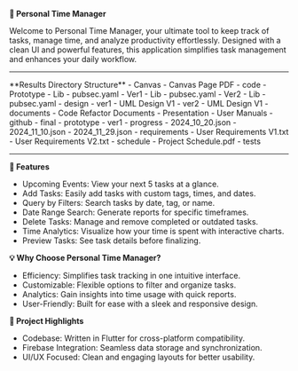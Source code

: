 **📅 Personal Time Manager**

Welcome to Personal Time Manager, your ultimate tool to keep track of tasks, manage time, and analyze productivity effortlessly. Designed with a clean UI and powerful features, this application simplifies task management and enhances your daily workflow.

<hr> </hr>
**Results Directory Structure**
- Canvas
    - Canvas Page PDF
- code
    - Prototype
        - Lib
        - pubsec.yaml
    - Ver1
        - Lib
        - pubsec.yaml
    - Ver2
        - Lib
        - pubsec.yaml
- design
    - ver1
        - UML Design V1
    - ver2
        - UML Design V1
- documents
    - Code Refactor Documents
    - Presentation
    - User Manuals
- github
    - final
    - prototype
    - ver1
- progress
    - 2024_10_20.json
    - 2024_11_10.json
    - 2024_11_29.json
- requirements
    - User Requirements V1.txt
    - User Requirements V2.txt
- schedule
    - Project Schedule.pdf
- tests

<hr>

**🚀 Features**
- Upcoming Events: View your next 5 tasks at a glance.
- Add Tasks: Easily add tasks with custom tags, times, and dates.
- Query by Filters: Search tasks by date, tag, or name.
- Date Range Search: Generate reports for specific timeframes.
- Delete Tasks: Manage and remove completed or outdated tasks.
- Time Analytics: Visualize how your time is spent with interactive charts.
- Preview Tasks: See task details before finalizing.

**💡 Why Choose Personal Time Manager?**
- Efficiency: Simplifies task tracking in one intuitive interface.
- Customizable: Flexible options to filter and organize tasks.
- Analytics: Gain insights into time usage with quick reports.
- User-Friendly: Built for ease with a sleek and responsive design.

**📂 Project Highlights**
- Codebase: Written in Flutter for cross-platform compatibility.
- Firebase Integration: Seamless data storage and synchronization.
- UI/UX Focused: Clean and engaging layouts for better usability.

